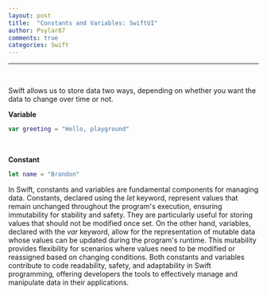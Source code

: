 ```yaml
---
layout: post
title:  "Constants and Variables: SwiftUI"
author: Psylar87
comments: true
categories: Swift
---
```


<hr>
<br>

<p>
Swift allows us to store data two ways, depending on whether you want the data to change over time or not.
</p>

**Variable**

```swift
var greeting = "Hello, playground"
```

<br>

**Constant**

```swift
let name = "Brandon"
```

In Swift, constants and variables are fundamental components for managing data. Constants, declared using the *let* keyword, represent values that remain unchanged throughout the program's execution, ensuring immutability for stability and safety. They are particularly useful for storing values that should not be modified once set. On the other hand, variables, declared with the *var* keyword, allow for the representation of mutable data whose values can be updated during the program's runtime. This mutability provides flexibility for scenarios where values need to be modified or reassigned based on changing conditions. Both constants and variables contribute to code readability, safety, and adaptability in Swift programming, offering developers the tools to effectively manage and manipulate data in their applications.